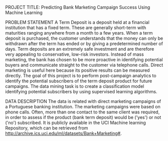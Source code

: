  
PROJECT TITLE: Predicting Bank Marketing Campaign Success Using Machine Learning

PROBLEM STATEMENT
A Term Deposit is a deposit held at a financial institution that has a fixed term. These are generally short-term with maturities ranging anywhere from a month to a few years. When a term deposit is purchased, the customer understands that the money can only be withdrawn after the term has ended or by giving a predetermined number of days. Term deposits are an extremely safe investment and are therefore very appealing to conservative, low-risk investors. Instead of mass marketing, the bank has chosen to be more proactive in identifying potential buyers and communicate straight to the customer via telephone calls. Direct marketing is useful here because its positive results can be measured directly. 
The goal of this project is to perform post-campaign analytics to identify the potential subscribers of the term deposit product for future campaigns. The data mining task is to create a classification model identifying potential subscribers by using supervised learning algorithms. 

DATA DESCRIPTION
The data is related with direct marketing campaigns of a Portuguese banking institution. The marketing campaigns were based on phone calls. Often, more than one contact to the same client was required, in order to assess if the product (bank term deposit) would be ('yes') or not ('no') subscribed. It is publicly available in the UCI Machine learning Repository, which can be retrieved from http://archive.ics.uci.edu/ml/datasets/Bank+Marketing#.

